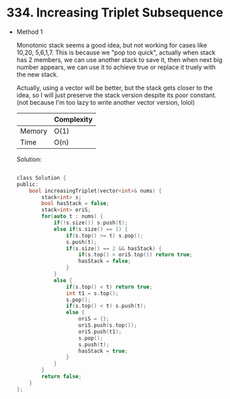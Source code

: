 # 334. Increasing Triplet Subsequence
- Method 1

    Monotonic stack seems a good idea, but not working for cases like 10,20, 5,6,1,7. This is because we "pop too quick", actually when stack has 2 members, we can use another stack to save it, then when next big number appears, we can use it to achieve true or replace it truely with the new stack.

    Actually, using a vector will be better, but the stack gets closer to the idea, so I will just preserve the stack version despite its poor constant. (not because I'm too lazy to write another vector version, lolol)

    | |   Complexity  |
    | ----------- | ----------- | 
    |  Memory     | O(1) | 
    |      Time       |  O(n) | 


    Solution:

    ``` h

    class Solution {
    public:
        bool increasingTriplet(vector<int>& nums) {
            stack<int> s;
            bool hasStack = false;
            stack<int> oriS;
            for(auto t : nums) {
                if(!s.size()) s.push(t);
                else if(s.size() == 1) {
                    if(s.top() >= t) s.pop();
                    s.push(t);
                    if(s.size() == 2 && hasStack) {
                        if(s.top() > oriS.top()) return true;
                        hasStack = false;
                    }
                }
                else {
                    if(s.top() < t) return true;
                    int t1 = s.top();
                    s.pop();
                    if(s.top() < t) s.push(t);
                    else {
                        oriS = {};
                        oriS.push(s.top());
                        oriS.push(t1);
                        s.pop();
                        s.push(t);
                        hasStack = true;
                    }
                }
            }
            return false;
        }
    };

    ```

<!-- - Method 2

    This is another method.

    | |   Complexity  |
    | ----------- | ----------- | 
    |  Memory     | O(n) | 
    |      Time       |  O(n) | 


    Solution:

    ``` h



    ```

- Additional Knowledge:
       
    Here are some additional knowledge.



<br> -->